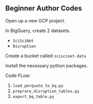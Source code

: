 ## Beginner Author Codes

Open up a new GCP project. 

In BigQuery, create 2 datasets. 
- `SciSciNet` 
- `Disruption`

Create a bucket called `sciscinet-data` 


Install the necessary python packages. 


Code FLow: 
1. `load_perquate_to_bq.py`
2. `preprare_disruption_tables.py`
3. `export_bq_table.py`